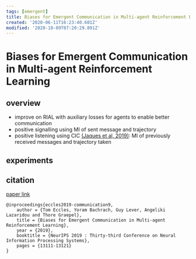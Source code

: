 ```yaml
---
tags: [emergent]
title: Biases for Emergent Communication in Multi-agent Reinforcement Learning
created: '2020-06-11T16:23:40.601Z'
modified: '2020-10-09T07:20:29.891Z'
---
```


# Biases for Emergent Communication in Multi-agent Reinforcement Learning

## overview

- improve on RIAL with auxiliary losses for agents to enable better communication
- positive signalling using MI of sent message and trajectory
- positive listening using CIC [(Jaques et al, 2019)](:note:db0ae1ff-a3a8-4d80-8743-95bf95912b60): MI of previously received messages and trajectory taken 

## experiments



## citation

[paper link](https://papers.nips.cc/paper/9470-biases-for-emergent-communication-in-multi-agent-reinforcement-learning)

```
@inproceedings{eccles2019-communication9,
    author = {Tom Eccles, Yoram Bachrach, Guy Lever, Angeliki Lazaridou and Thore Graepel},
    title = {Biases for Emergent Communication in Multi-agent Reinforcement Learning},
    year = {2019},
    booktitle = {NeurIPS 2019 : Thirty-third Conference on Neural Information Processing Systems},
    pages = {13111-13121}
}
```
